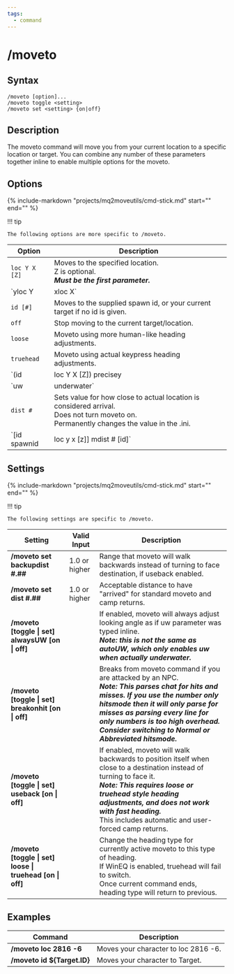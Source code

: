 ```yaml
---
tags:
  - command
---
```


# /moveto

## Syntax

<!--cmd-syntax-start-->
```eqcommand
/moveto [option]... 
/moveto toggle <setting> 
/moveto set <setting> {on|off}
```
<!--cmd-syntax-end-->

## Description

<!--cmd-desc-start-->
The moveto command will move you from your current location to a specific location or target. You can combine any number of these parameters together inline to enable multiple options for the moveto.
<!--cmd-desc-end-->

## Options

{% 
  include-markdown "projects/mq2moveutils/cmd-stick.md" 
  start="<!--cmd-options-start-->" 
  end="<!--cmd-options-end-->" 
%}

!!! tip

    The following options are more specific to /moveto.

| Option | Description |
|--------|-------------|
| `loc Y X [Z]` | Moves to the specified location.<br>Z is optional.<br>***Must be the first parameter.*** |
| `yloc Y | xloc X` | Beeline to the Y or X supplied.<br>Different from precisey/x in that this only considers a single axis.<br>***Must be the first parameter.*** |
| `id [#]` | Moves to the supplied spawn id, or your current target if no id is given. |
| `off` | Stop moving to the current target/location. |
| `loose` | Moveto using more human-like heading adjustments. |
| `truehead` | Moveto using actual keypress heading adjustments. |
| `(id | loc Y X [Z]) precisey | precisex` | Moves to loc stopping when within x or y arrival dist values instead of both.<br>Works with either id or loc. |
| `uw | underwater` | Look angle up and down at destination. |
| `dist #` | Sets value for how close to actual location is considered arrival.<br>Does not turn moveto on.<br>Permanently changes the value in the .ini. |
| `[id spawnid | loc y x [z]] mdist # [id]` | Sets value for how close to actual location is considered arrival.<br>Allowed inline BEFORE id or AFTER loc y x &#91;z&#93; or id &#91;spawn id&#93; parameter.<br>Permanently changes the value in the .ini. |

## Settings

{% 
  include-markdown "projects/mq2moveutils/cmd-stick.md" 
  start="<!--cmd-settings-start-->" 
  end="<!--cmd-settings-end-->" 
%}

!!! tip

    The following settings are specific to /moveto.

| Setting | Valid Input | Description |
|---------|-------------|-------------|
| **/moveto set backupdist #.##** | 1.0 or higher | Range that moveto will walk backwards instead of turning to face destination, if useback enabled. |
| **/moveto set dist #.##** | 1.0 or higher | Acceptable distance to have "arrived" for standard moveto and camp returns. |
| **/moveto [toggle \| set] alwaysUW [on \| off]** | | If enabled, moveto will always adjust looking angle as if uw parameter was typed inline.<br>***Note: this is not the same as autoUW, which only enables uw when actually underwater.*** |
| **/moveto [toggle \| set] breakonhit [on \| off]** | | Breaks from moveto command if you are attacked by an NPC.<br>***Note: This parses chat for hits and misses. If you use the number only hitsmode then it will only parse for misses as parsing every line for only numbers is too high overhead. Consider switching to Normal or Abbreviated hitsmode.*** |
| **/moveto [toggle \| set] useback [on \| off]** | | If enabled, moveto will walk backwards to position itself when close to a destination instead of turning to face it.<br>***Note: This requires loose or truehead style heading adjustments, and does not work with fast heading.***<br>This includes automatic and user-forced camp returns. |
| **/moveto [toggle \| set] loose \| truehead [on \| off]** | | Change the heading type for currently active moveto to this type of heading.<br>If WinEQ is enabled, truehead will fail to switch.<br>Once current command ends, heading type will return to previous. |


## Examples

| Command | Description |
|---------|-------------|
| **/moveto loc 2816 -6** | Moves your character to loc 2816 -6. |
| **/moveto id ${Target.ID}** | Moves your character to Target. |
